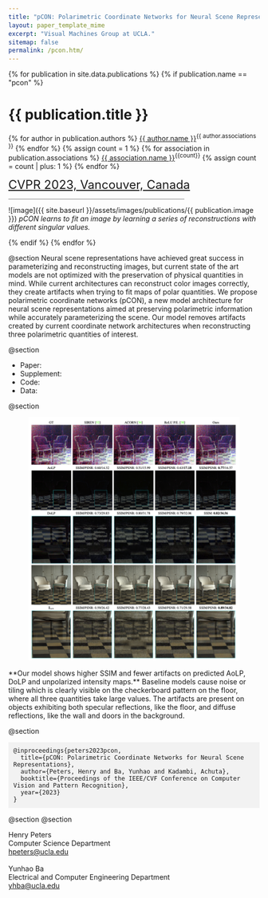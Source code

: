 ```yaml
---
title: "pCON: Polarimetric Coordinate Networks for Neural Scene Representations"
layout: paper_template_mime
excerpt: "Visual Machines Group at UCLA."
sitemap: false
permalink: /pcon.htm/
---
```


{% for publication in site.data.publications %}
{% if publication.name == "pcon" %}

# {{ publication.title }}

{% for author in publication.authors %} [{{ author.name }}]({{author.link}})<sup>{{ author.associations }}</sup>
{% endfor %}
{% assign count = 1 %}
{% for association in publication.associations %} [{{ association.name }}]({{association.link}})<sup>{{count}}</sup> {% assign count = count | plus: 1 %}
{% endfor %}

<font color="gray" size="5"><a href="https://cvpr2023.thecvf.com">CVPR 2023, Vancouver, Canada</a></font>

<hr class="center" style="width: 70%; color: grey; height: 0.1px; background-color:grey;"/>

![image]({{ site.baseurl }}/assets/images/publications/{{ publication.image }})
*pCON learns to fit an image by learning a series of reconstructions with different singular values.*
<br>

{% endif %}
{% endfor %}

<!--

  1 Abstract
  2 Files
  3 Citations
  4 Press
  5 Contact
  6 FAQ
  7 Media

-->

@section
Neural scene representations have achieved great success in parameterizing and reconstructing images, but current state of the art models 
are not optimized with the preservation of physical quantities in mind. While current architectures can reconstruct color images correctly, 
they create artifacts when trying to fit maps of  polar quantities. We propose polarimetric coordinate networks (pCON), a new model architecture 
for neural scene representations aimed at preserving polarimetric information while accurately parameterizing the scene. Our model removes 
artifacts created by current coordinate network architectures when reconstructing three polarimetric quantities of interest.

@section
- Paper: <!-- ([Link](https://drive.google.com/file/d/1rMeitp1FSr-ZHOjjSCmtDgfCkAxstPXG/view?usp=sharing )) -->
- Supplement: <!-- ([Link](https://drive.google.com/file/d/1p2oeqEJpuQsQpZAXROm9eXzHlUFHBkKN/view?usp=sharing )) -->
- Code: <!--([Link](https://drive.google.com/file/d/13s8ZIesXcE7MSRSnARLz9nOOzq-9WY2U/view?usp=sharing )) -->
- Data: <!--([Link](https://drive.google.com/file/d/1QzWAWtfMKoeZZy_eyPZHyNMAMk6UunQL/view?usp=sharing )) -->

@section
<figure> 
  <img src= "/assets/images/publications/pcon/pcon_results.png" alt="Missing"> 
</figure>
**Our model shows higher SSIM and fewer artifacts on predicted AoLP, DoLP and unpolarized intensity maps.**
Baseline models cause noise or tiling which is clearly visible on the checkerboard pattern on the floor, where 
all three quantities take large values. The artifacts are present on objects exhibiting both specular reflections, 
like the floor, and diffuse reflections, like the wall and doors in the background.

@section

<div style="background-color: #f2f2f2; padding: 10px; font-family: monospace; font-size: 12px;">
@inproceedings{peters2023pcon, <br>
  &nbsp; title={pCON: Polarimetric Coordinate Networks for Neural Scene Representations}, <br>
  &nbsp; author={Peters, Henry and Ba, Yunhao and Kadambi, Achuta}, <br>
  &nbsp; booktitle={Proceedings of the IEEE/CVF Conference on Computer Vision and Pattern Recognition}, <br>
  &nbsp; year={2023} <br>
}
</div>

@section
@section

Henry Peters <br>
Computer Science Department <br>
hpeters@ucla.edu <br>
&nbsp;<br>
Yunhao Ba <br>
Electrical and Computer Engineering Department <br>
yhba@ucla.edu <br>
<br>
